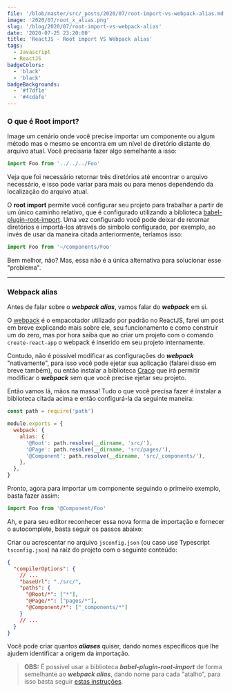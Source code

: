 ```yaml
---
file: '/blob/master/src/_posts/2020/07/root-import-vs-webpack-alias.md'
image: '2020/07/root_x_alias.png'
slug: '/blog/2020/07/root-import-vs-webpack-alias'
date: '2020-07-25 23:20:00'
title: 'ReactJS - Root import VS Webpack alias'
tags:
  - Javascript
  - ReactJS
badgeColors:
  - 'black'
  - 'black'
badgeBackgrounds:
  - '#f7df1e'
  - '#4cdafe'
---
```


### O que é Root import?

Image um cenário onde você precise importar um componente ou algum método mas o mesmo se encontra em um nível de diretório distante do arquivo atual. Você precisaria fazer algo semelhante a isso:

```javascript:title=src/pages/Home.js
import Foo from '../../../Foo'
```

Veja que foi necessário retornar três diretórios até encontrar o arquivo necessário, e isso pode variar para mais ou para menos dependendo da localização do arquivo atual.

O **root import** permite você configurar seu projeto para trabalhar a partir de um único caminho relativo, que é configurado utilizando a biblioteca [babel-plugin-root-import](https://www.npmjs.com/package/babel-plugin-root-import). Uma vez configurado você pode deixar de retornar diretórios e importá-los através do simbolo configurado, por exemplo, ao invés de usar da maneira citada anteriormente, teríamos isso:

```javascript:title=src/pages/Home.js
import Foo from '~/components/Foo'
```

Bem melhor, não? Mas, essa não é a única alternativa para solucionar esse "problema".

---

### Webpack alias

Antes de falar sobre o **_webpack alias_**, vamos falar do **_webpack_** em si.

O [webpack](https://webpack.js.org/) é o empacotador utilizado por padrão no ReactJS, farei um post em breve explicando mais sobre ele, seu funcionamento e como construir um do zero, mas por hora saiba que ao criar um projeto com o comando `create-react-app` o webpack é inserido em seu projeto internamente.

Contudo, não é possível modificar as configurações do **_webpack_** "nativamente", para isso você pode ejetar sua aplicação (falarei disso em breve também), ou então instalar a biblioteca [Craco](https://www.npmjs.com/package/@craco/craco) que irá permitir modificar o **_webpack_** sem que você precise ejetar seu projeto.

Então vamos lá, mãos na massa! Tudo o que você precisa fazer é instalar a biblioteca citada acima e então configurá-la da seguinte maneira:

```javascript:title=craco.config.js
const path = require('path')

module.exports = {
  webpack: {
    alias: {
      '@Root': path.resolve(__dirname, 'src/'),
      '@Page': path.resolve(__dirname, 'src/pages/'),
      '@Component': path.resolve(__dirname, 'src/_components/'),
    },
  },
}
```

Pronto, agora para importar um componente seguindo o primeiro exemplo, basta fazer assim:

```javascript:title=src/pages/Home.js
import Foo from '@Component/Foo'
```

Ah, e para seu editor reconhecer essa nova forma de importação e fornecer o autocomplete, basta seguir os passos abaixo:

Criar ou acrescentar no arquivo `jsconfig.json` (ou caso use Typescript `tsconfig.json`) na raíz do projeto com o seguinte conteúdo:

```json:title=jsconfig.json
{
  "compilerOptions": {
    // ...
    "baseUrl": "./src/",
    "paths": {
      "@Root/*": ["*"],
      "@Page/*": ["pages/*"],
      "@Component/*": ["_components/*"]
    }
    // ...
  }
}
```

Você pode criar quantos **_aliases_** quiser, dando nomes específicos que lhe ajudem identificar a origem da importação.

> **OBS:** É possível usar a biblioteca **_babel-plugin-root-import_** de forma semelhante ao **_webpack alias_**, dando nome para cada "atalho", para isso basta seguir [estas instruções](https://www.npmjs.com/package/babel-plugin-root-import#config).
